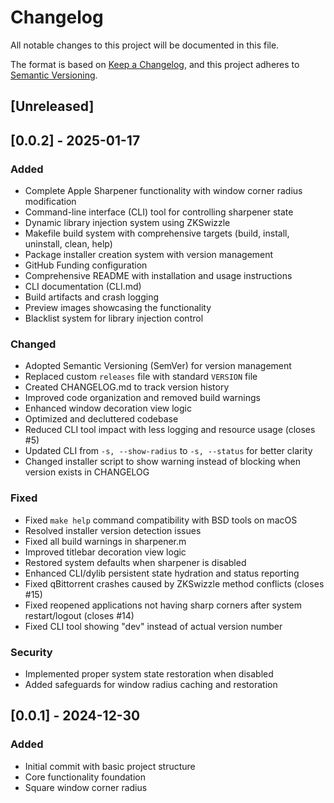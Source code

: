 # Changelog

All notable changes to this project will be documented in this file.

The format is based on [Keep a Changelog](https://keepachangelog.com/en/1.0.0/),
and this project adheres to [Semantic Versioning](https://semver.org/spec/v2.0.0.html).

## [Unreleased]

## [0.0.2] - 2025-01-17

### Added
- Complete Apple Sharpener functionality with window corner radius modification
- Command-line interface (CLI) tool for controlling sharpener state
- Dynamic library injection system using ZKSwizzle
- Makefile build system with comprehensive targets (build, install, uninstall, clean, help)
- Package installer creation system with version management
- GitHub Funding configuration
- Comprehensive README with installation and usage instructions
- CLI documentation (CLI.md)
- Build artifacts and crash logging
- Preview images showcasing the functionality
- Blacklist system for library injection control

### Changed
- Adopted Semantic Versioning (SemVer) for version management
- Replaced custom `releases` file with standard `VERSION` file
- Created CHANGELOG.md to track version history
- Improved code organization and removed build warnings
- Enhanced window decoration view logic
- Optimized and decluttered codebase
- Reduced CLI tool impact with less logging and resource usage (closes #5)
- Updated CLI from `-s, --show-radius` to `-s, --status` for better clarity
- Changed installer script to show warning instead of blocking when version exists in CHANGELOG

### Fixed
- Fixed `make help` command compatibility with BSD tools on macOS
- Resolved installer version detection issues
- Fixed all build warnings in sharpener.m
- Improved titlebar decoration view logic
- Restored system defaults when sharpener is disabled
- Enhanced CLI/dylib persistent state hydration and status reporting
- Fixed qBittorrent crashes caused by ZKSwizzle method conflicts (closes #15)
- Fixed reopened applications not having sharp corners after system restart/logout (closes #14)
- Fixed CLI tool showing "dev" instead of actual version number

### Security
- Implemented proper system state restoration when disabled
- Added safeguards for window radius caching and restoration

## [0.0.1] - 2024-12-30

### Added
- Initial commit with basic project structure
- Core functionality foundation
- Square window corner radius